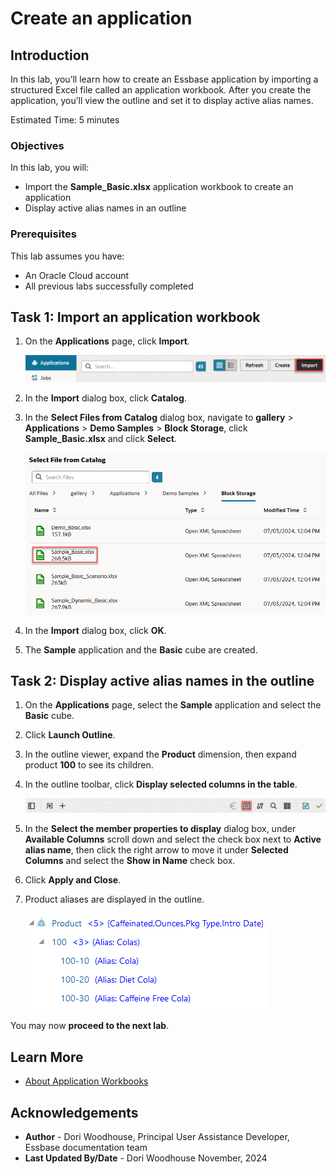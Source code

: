 # Create an application

## Introduction

In this lab, you’ll learn how to create an Essbase application by importing a structured Excel file called an application workbook. After you create the application, you’ll view the outline and set it to display active alias names.

Estimated Time: 5 minutes

### Objectives

In this lab, you will:

* Import the **Sample\_Basic.xlsx** application workbook to create an application
* Display active alias names in an outline

### Prerequisites

This lab assumes you have:

* An Oracle Cloud account
* All previous labs successfully completed

## Task 1: Import an application workbook

1. On the **Applications** page, click **Import**.

    ![Image of top of the Essbase web interface with the Applications icon selected, and the Import button highlighted.](images/application-import-redwood.png)

2. In the **Import** dialog box, click **Catalog**.

3. In the **Select Files from Catalog** dialog box, navigate to **gallery** &gt; **Applications** &gt; **Demo Samples** &gt; **Block Storage**, click **Sample\_Basic.xlsx** and click **Select**.

    ![Image of the Select files from catalog dialog box with Sample\_Basic.xlsx selected](images/select-files-from-catalog-redwood.png)

4. In the **Import** dialog box, click **OK**.

5. The **Sample** application and the **Basic** cube are created.

## Task 2: Display active alias names in the outline

1. On the **Applications** page, select the **Sample** application and select the **Basic** cube.

2. Click **Launch Outline**.

3. In the outline viewer, expand the **Product** dimension, then expand product **100** to see its children.

4. In the outline toolbar, click **Display selected columns in the table**.

    ![Image of the outline toolbar with the Display selected columns in *the table icon selected.](images/outline-toolbar-redwood.png)

5. In the **Select the member properties to display** dialog box, under **Available Columns** scroll down and select the check box next to **Active alias name**, then click the right arrow to move it under **Selected Columns** and select the **Show in Name** check box.

6. Click **Apply and Close**.

7. Product aliases are displayed in the outline.

    ![Image of the outline editor showing the product dimension with aliases displayed.](images/outline-with-aliases.png)

You may now **proceed to the next lab**.

## Learn More

* [About Application Workbooks](https://docs.oracle.com/en/database/other-databases/essbase/21/ugess/design-and-create-cubes-using-application-workbooks.html#GUID-15D76E2D-7302-4F77-B0BC-062305E3538E)

## Acknowledgements

* **Author** - Dori Woodhouse, Principal User Assistance Developer, Essbase documentation team
* **Last Updated By/Date** - Dori Woodhouse November, 2024
